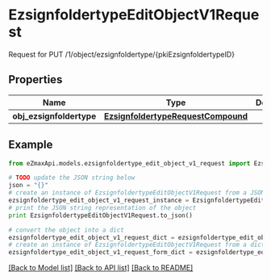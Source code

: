# EzsignfoldertypeEditObjectV1Request

Request for PUT /1/object/ezsignfoldertype/{pkiEzsignfoldertypeID}

## Properties

Name | Type | Description | Notes
------------ | ------------- | ------------- | -------------
**obj_ezsignfoldertype** | [**EzsignfoldertypeRequestCompound**](EzsignfoldertypeRequestCompound.md) |  | 

## Example

```python
from eZmaxApi.models.ezsignfoldertype_edit_object_v1_request import EzsignfoldertypeEditObjectV1Request

# TODO update the JSON string below
json = "{}"
# create an instance of EzsignfoldertypeEditObjectV1Request from a JSON string
ezsignfoldertype_edit_object_v1_request_instance = EzsignfoldertypeEditObjectV1Request.from_json(json)
# print the JSON string representation of the object
print EzsignfoldertypeEditObjectV1Request.to_json()

# convert the object into a dict
ezsignfoldertype_edit_object_v1_request_dict = ezsignfoldertype_edit_object_v1_request_instance.to_dict()
# create an instance of EzsignfoldertypeEditObjectV1Request from a dict
ezsignfoldertype_edit_object_v1_request_form_dict = ezsignfoldertype_edit_object_v1_request.from_dict(ezsignfoldertype_edit_object_v1_request_dict)
```
[[Back to Model list]](../README.md#documentation-for-models) [[Back to API list]](../README.md#documentation-for-api-endpoints) [[Back to README]](../README.md)


